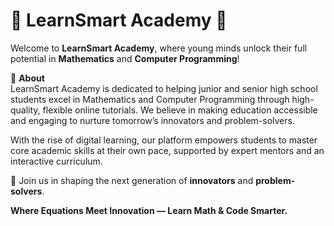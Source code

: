 # 🌟 **LearnSmart Academy** 🌟

Welcome to **LearnSmart Academy**, where young minds unlock their full potential in **Mathematics** and **Computer Programming**!

📘 **About**  
LearnSmart Academy is dedicated to helping junior and senior high school students excel in Mathematics and Computer Programming through high-quality, flexible online tutorials. We believe in making education accessible and engaging to nurture tomorrow’s innovators and problem-solvers.

With the rise of digital learning, our platform empowers students to master core academic skills at their own pace, supported by expert mentors and an interactive curriculum.

🚀 Join us in shaping the next generation of **innovators** and **problem-solvers**.

**Where Equations Meet Innovation — Learn Math & Code Smarter.**
